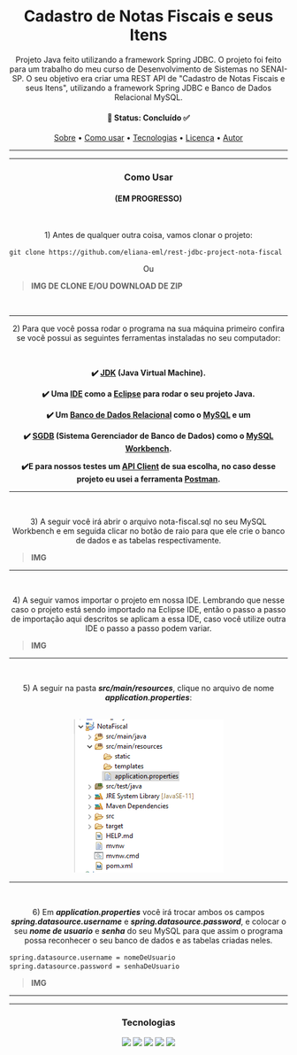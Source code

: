 <h1 align="center"> Cadastro de Notas Fiscais e seus Itens </h1>
<p id="sobre" align="center">Projeto Java feito utilizando a framework Spring JDBC. O projeto foi feito para um trabalho do meu curso de Desenvolvimento de Sistemas no SENAI-SP. O seu objetivo era criar uma REST API de "Cadastro de Notas Fiscais e seus Itens", utilizando a framework Spring JDBC e Banco de Dados Relacional MySQL.</p>

<h4 align="center"> 
  🔹 Status: Concluído ✅
</h4>

<p align="center">
 <a href="#sobre">Sobre</a> •
 <a href="#roadmap">Como usar</a> • 
 <a href="#tecnologias">Tecnologias</a> • 
 <a href="#licenca">Licença</a> • 
 <a href="#autor">Autor</a>
</p>

***
***

<h3 align="center">Como Usar</h3>
<h4 align="center">(EM PROGRESSO)</h4>

<br>
<p align="center">1) Antes de qualquer outra coisa, vamos clonar o projeto:</p>

```
git clone https://github.com/eliana-eml/rest-jdbc-project-nota-fiscal
```
<p align="center">Ou</p>

> **IMG DE CLONE E/OU DOWNLOAD DE ZIP**
<br>

***

<p align="center">2) Para que você possa rodar o programa na sua máquina primeiro confira se você possui as seguintes ferramentas instaladas no seu computador:</p>

<br>
<div align="center">
  
 <p align="center"><strong>✔️ <a href="https://www.oracle.com/java/technologies/downloads/">JDK</a> (Java Virtual Machine).</strong></p>
  
  <p align="center"><strong>✔️ Uma <a href="https://www.redhat.com/pt-br/topics/middleware/what-is-ide#:~:text=IDE%2C%20ou%20ambiente%20de%20desenvolvimento,facilitando%20o%20desenvolvimento%20de%20aplica%C3%A7%C3%B5es.">IDE</a> como a <a href="https://www.eclipse.org/downloads/">Eclipse</a> para rodar o seu projeto Java.</strong></p>
  
  <p align="center"><strong>✔️ Um <a href="https://www.oracle.com/br/database/what-is-a-relational-database/">Banco de Dados Relacional</a> como o <a href="https://dev.mysql.com/downloads/">MySQL</a> e um </strong></p>
  
  <p align="center"><strong>✔️ <a href="https://dicasdeprogramacao.com.br/o-que-e-um-sgbd/">SGDB</a> (Sistema Gerenciador de Banco de Dados) como o <a href="https://dev.mysql.com/downloads/workbench/"> MySQL Workbench</a>.</strong></p>
</div>

  <p align="center"><strong>✔️E para nossos testes um <a href="https://www.infoq.com/br/articles/10-ferramentas-teste-api/">API Client</a> de sua escolha, no caso desse projeto eu usei a ferramenta <a href="https://www.postman.com/downloads/">Postman</a>.</strong></p>

***

<br>

<p align="center">3) A seguir você irá abrir o arquivo nota-fiscal.sql no seu MySQL Workbench e em seguida clicar no botão de raio para que ele crie o banco de dados e as tabelas respectivamente.</p>

> **IMG**

***

<br>

<p align="center">4) A seguir vamos importar o projeto em nossa IDE. Lembrando que nesse caso o projeto está sendo importado na Eclipse IDE, então o passo a passo de importação aqui descritos se aplicam a essa IDE, caso você utilize outra IDE o passo a passo podem variar.</p>

> **IMG**

***

<br>

<p align="center">5) A seguir na pasta <strong><i>src/main/resources</i></strong>, clique no arquivo de nome <strong><i>application.properties</i></strong>:</p>

<br>

<div align="center">
  <img src="./assets/pastas.PNG" />
</div>

***

<br>

<p align="center">6) Em <strong><i>application.properties</i></strong> você irá trocar ambos os campos <strong><i>spring.datasource.username</i></strong> e <strong><i>spring.datasource.password</strong></i>, e colocar o seu <strong><i>nome de usuario</strong></i> e <strong><i>senha</strong></i> do seu MySQL para que assim o programa possa reconhecer o seu banco de dados e as tabelas criadas neles.</p>

```
spring.datasource.username = nomeDeUsuario
spring.datasource.password = senhaDeUsuario
```
> **IMG**

***
***

<h3 align="center">Tecnologias</h3>

<div align="center">
  <img src="https://img.shields.io/badge/Java-ED8B00?style=for-the-badge&logo=java&logoColor=white" />
  <img src="https://img.shields.io/badge/MySQL-20B2AA?style=for-the-badge&logo=mysql&logoColor=white" />
  <img src="https://img.shields.io/badge/Spring-6DB33F?style=for-the-badge&logo=spring&logoColor=white" />
  <img src="https://img.shields.io/badge/Postman-FF6C37?style=for-the-badge&logo=postman&logoColor=white" />
  <img src="https://img.shields.io/badge/Apache%20Maven-C71A36?style=for-the-badge&logo=Apache%20Maven&logoColor=white" />
</div>
